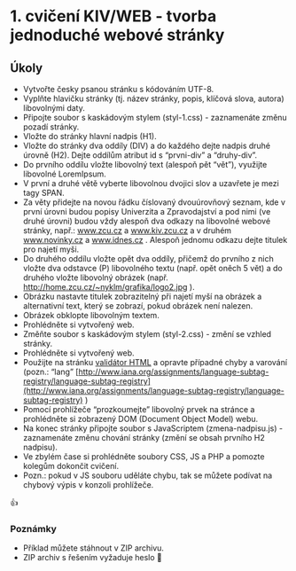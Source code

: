 # 1. cvičení KIV/WEB - tvorba jednoduché webové stránky

## Úkoly

* Vytvořte česky psanou stránku s kódováním UTF-8. 
* Vyplňte hlavičku stránky (tj. název stránky, popis, klíčová slova, autora) libovolnými daty.
* Připojte soubor s kaskádovým stylem (styl-1.css) - zaznamenáte změnu pozadí stránky.
* Vložte do stránky hlavní nadpis (H1).
* Vložte do stránky dva oddíly (DIV) a do každého dejte nadpis druhé úrovně (H2). Dejte oddílům atribut id s “prvni-div” a “druhy-div”.
* Do prvního oddílu vložte libovolný text (alespoň pět “vět”), využijte libovolné LoremIpsum.
* V první a druhé větě vyberte libovolnou dvojici slov a uzavřete je mezi tagy SPAN.
* Za věty přidejte na novou řádku číslovaný dvouúrovňový seznam, kde v první úrovni budou popisy Univerzita a Zpravodajství a pod nimi (ve druhé úrovni) budou vždy alespoň dva odkazy na libovolné webové stránky, např.: www.zcu.cz a www.kiv.zcu.cz a v druhém www.novinky.cz a www.idnes.cz . Alespoň jednomu odkazu dejte titulek pro najetí myši.
* Do druhého oddílu vložte opět dva oddíly, přičemž do prvního z nich vložte dva odstavce (P) libovolného textu (např. opět oněch 5 vět) a do druhého vložte libovolný obrázek (např. http://home.zcu.cz/~nyklm/grafika/logo2.jpg ).
* Obrázku nastavte titulek zobrazitelný při najetí myší na obrázek a alternativní text, který se zobrazí, pokud obrázek není nalezen.
* Obrázek obklopte libovolným textem.
* Prohlédněte si vytvořený web.
* Změňte soubor s kaskádovým stylem (styl-2.css) - změní se vzhled stránky.
* Prohlédněte si vytvořený web.
* Použijte na stránku [validátor HTML](https://validator.w3.org/) a opravte případné chyby a varování (pozn.: “lang” [http://www.iana.org/assignments/language-subtag-registry/language-subtag-registry](http://www.iana.org/assignments/language-subtag-registry/language-subtag-registry) )
* Pomocí prohlížeče “prozkoumejte” libovolný prvek na stránce a prohlédněte si zobrazený DOM (Document Object Model) webu.
* Na konec stránky připojte soubor s JavaScriptem (zmena-nadpisu.js) - zaznamenáte změnu chování stránky (změní se obsah prvního H2 nadpisu).
* Ve zbylém čase si prohlédněte soubory CSS, JS a PHP a pomozte kolegům dokončit cvičení.
* Pozn.: pokud v JS souboru uděláte chybu, tak se můžete podívat na chybový výpis v konzoli prohlížeče.

:+1:

### Poznámky
* Příklad můžete stáhnout v ZIP archivu.
* ZIP archiv s řešením vyžaduje heslo :dog:
